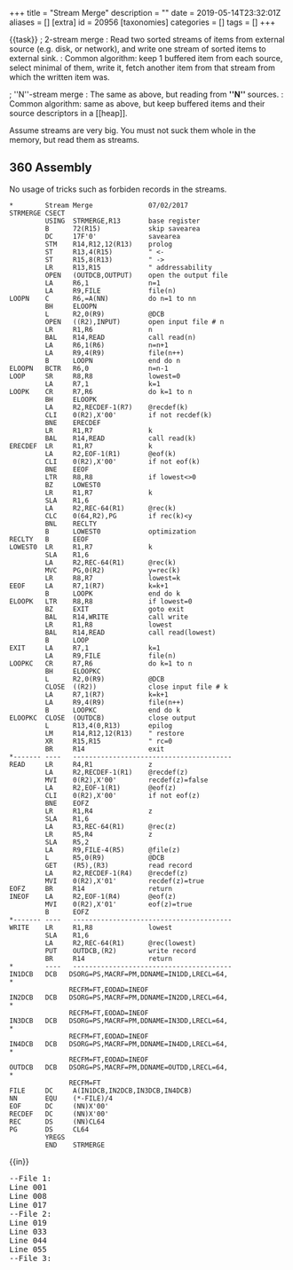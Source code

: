 +++
title = "Stream Merge"
description = ""
date = 2019-05-14T23:32:01Z
aliases = []
[extra]
id = 20956
[taxonomies]
categories = []
tags = []
+++

{{task}}
; 2-stream merge
: Read two sorted streams of items from external source (e.g. disk, or network), and write one stream of sorted items to external sink.
: Common algorithm: keep 1 buffered item from each source, select minimal of them, write it, fetch another item from that stream from which the written item was.

; ''N''-stream merge
: The same as above, but reading from   <b> ''N'' </b>   sources.
: Common algorithm: same as above, but keep buffered items and their source descriptors in a [[heap]].


Assume streams are very big. You must not suck them whole in the memory, but read them as streams.





## 360 Assembly

No usage of tricks such as forbiden records in the streams.

```360asm
*        Stream Merge              07/02/2017
STRMERGE CSECT
         USING  STRMERGE,R13       base register
         B      72(R15)            skip savearea
         DC     17F'0'             savearea
         STM    R14,R12,12(R13)    prolog
         ST     R13,4(R15)         " <-
         ST     R15,8(R13)         " ->
         LR     R13,R15            " addressability
         OPEN   (OUTDCB,OUTPUT)    open the output file
         LA     R6,1               n=1
         LA     R9,FILE            file(n)
LOOPN    C      R6,=A(NN)          do n=1 to nn
         BH     ELOOPN
         L      R2,0(R9)           @DCB
         OPEN   ((R2),INPUT)       open input file # n
         LR     R1,R6              n
         BAL    R14,READ           call read(n)
         LA     R6,1(R6)           n=n+1
         LA     R9,4(R9)           file(n++)
         B      LOOPN              end do n
ELOOPN   BCTR   R6,0               n=n-1
LOOP     SR     R8,R8              lowest=0
         LA     R7,1               k=1
LOOPK    CR     R7,R6              do k=1 to n
         BH     ELOOPK
         LA     R2,RECDEF-1(R7)    @recdef(k)
         CLI    0(R2),X'00'        if not recdef(k)
         BNE    ERECDEF
         LR     R1,R7              k
         BAL    R14,READ           call read(k)
ERECDEF  LR     R1,R7              k
         LA     R2,EOF-1(R1)       @eof(k)
         CLI    0(R2),X'00'        if not eof(k)
         BNE    EEOF
         LTR    R8,R8              if lowest<>0
         BZ     LOWEST0
         LR     R1,R7              k
         SLA    R1,6
         LA     R2,REC-64(R1)      @rec(k)
         CLC    0(64,R2),PG        if rec(k)<y
         BNL    RECLTY
         B      LOWEST0            optimization
RECLTY   B      EEOF
LOWEST0  LR     R1,R7              k
         SLA    R1,6
         LA     R2,REC-64(R1)      @rec(k)
         MVC    PG,0(R2)           y=rec(k)
         LR     R8,R7              lowest=k
EEOF     LA     R7,1(R7)           k=k+1
         B      LOOPK              end do k
ELOOPK   LTR    R8,R8              if lowest=0
         BZ     EXIT               goto exit
         BAL    R14,WRITE          call write
         LR     R1,R8              lowest
         BAL    R14,READ           call read(lowest)
         B      LOOP
EXIT     LA     R7,1               k=1
         LA     R9,FILE            file(n)
LOOPKC   CR     R7,R6              do k=1 to n
         BH     ELOOPKC
         L      R2,0(R9)           @DCB
         CLOSE  ((R2))             close input file # k
         LA     R7,1(R7)           k=k+1
         LA     R9,4(R9)           file(n++)
         B      LOOPKC             end do k
ELOOPKC  CLOSE  (OUTDCB)           close output
         L      R13,4(0,R13)       epilog
         LM     R14,R12,12(R13)    " restore
         XR     R15,R15            " rc=0
         BR     R14                exit
*------- ----   ----------------------------------------
READ     LR     R4,R1              z
         LA     R2,RECDEF-1(R1)    @recdef(z)
         MVI    0(R2),X'00'        recdef(z)=false
         LA     R2,EOF-1(R1)       @eof(z)
         CLI    0(R2),X'00'        if not eof(z)
         BNE    EOFZ
         LR     R1,R4              z
         SLA    R1,6
         LA     R3,REC-64(R1)      @rec(z)
         LR     R5,R4              z
         SLA    R5,2
         LA     R9,FILE-4(R5)      @file(z)
         L      R5,0(R9)           @DCB
         GET    (R5),(R3)          read record
         LA     R2,RECDEF-1(R4)    @recdef(z)
         MVI    0(R2),X'01'        recdef(z)=true
EOFZ     BR     R14                return
INEOF    LA     R2,EOF-1(R4)       @eof(z)
         MVI    0(R2),X'01'        eof(z)=true
         B      EOFZ
*------- ----   ----------------------------------------
WRITE    LR     R1,R8              lowest
         SLA    R1,6
         LA     R2,REC-64(R1)      @rec(lowest)
         PUT    OUTDCB,(R2)        write record
         BR     R14                return
*        ----   ----------------------------------------
IN1DCB   DCB   DSORG=PS,MACRF=PM,DDNAME=IN1DD,LRECL=64,                *
               RECFM=FT,EODAD=INEOF
IN2DCB   DCB   DSORG=PS,MACRF=PM,DDNAME=IN2DD,LRECL=64,                *
               RECFM=FT,EODAD=INEOF
IN3DCB   DCB   DSORG=PS,MACRF=PM,DDNAME=IN3DD,LRECL=64,                *
               RECFM=FT,EODAD=INEOF
IN4DCB   DCB   DSORG=PS,MACRF=PM,DDNAME=IN4DD,LRECL=64,                *
               RECFM=FT,EODAD=INEOF
OUTDCB   DCB   DSORG=PS,MACRF=PM,DDNAME=OUTDD,LRECL=64,                *
               RECFM=FT
FILE     DC     A(IN1DCB,IN2DCB,IN3DCB,IN4DCB)
NN       EQU    (*-FILE)/4
EOF      DC     (NN)X'00'
RECDEF   DC     (NN)X'00'
REC      DS     (NN)CL64
PG       DS     CL64
         YREGS
         END    STRMERGE
```

{{in}}
<pre style="height:20ex">
--File 1:
Line 001
Line 008
Line 017
--File 2:
Line 019
Line 033
Line 044
Line 055
--File 3:
Line 019
Line 029
Line 039
--File 4:
Line 023
Line 030

```

{{out}}
<pre style="height:20ex">
Line 001
Line 008
Line 017
Line 019
Line 019
Line 023
Line 029
Line 030
Line 033
Line 039
Line 044
Line 055

```



## ALGOL 68

NB, all the files (including the output files) must exist before running this. The output files are overwritten with the merged records.

```algol68
# merge a number of input files to an output file                             #
PROC mergenf = ( []REF FILE inf, REF FILE out )VOID:
     BEGIN
        INT        eof count := 0;
        BOOL       at eof    := FALSE;
        []REF FILE inputs     = inf[ AT 1 ];
        INT   number of files = UPB inputs;
        [ number of files ]BOOL eof;
        [ number of files ]STRING line;
        FOR f TO number of files DO
            eof[ f ] := FALSE;
            on logical file end( inf[ f ], ( REF FILE f )BOOL:
                                           BEGIN
                                               # note that we reached EOF on the latest read #
                                               # and return TRUE so processing can continue #
                                               at eof := TRUE
                                           END
                               )
        OD;
        # read a line from one of the input files                              #
        PROC read line = ( INT file number )VOID:
             BEGIN
                 at eof := FALSE;
                 get( inputs[ file number ], ( line[ file number ], newline ) );
                 eof[ file number ] := at eof;
                 IF at eof THEN
                     # reached eof on this file                                #
                     eof count +:= 1
                 FI
             END; # read line #
        # get the first line from each input file                              #
        FOR f TO number of files DO read line( f ) OD;
        # merge the files                                                      #
        WHILE eof count < number of files DO
            # find the lowest line in the current set                          #
            INT    low pos     := 0;
            STRING low line    := "";
            BOOL   first file  := TRUE;
            FOR file pos TO number of files DO
                IF eof[ file pos ] THEN
                    # file is at eof - ignore it                               #
                    SKIP
                ELIF first file THEN
                    # this is the first file not at eof                        #
                    low pos    := file pos;
                    low line   := line[ file pos ];
                    first file := FALSE
                ELIF line[ file pos ] < low line THEN
                    # this line is lower than the previous one                 #
                    low pos    := file pos;
                    low line   := line[ file pos ]
                FI
            OD;
            # write the record from the lowest file and get the next record    #
            # from it                                                          #
            put( out, ( line[ low pos ], newline ) );
            read line( low pos )
        OD
     END; # mergenf #

# merges the files named in input list, the results are written to the file     #
# named output name                                                             #
# the output file must already exist and will be overwritten                    #
PROC mergen = ( []STRING input list, STRING output name )VOID:
     BEGIN
        []STRING inputs       = input list[ AT 1 ];
        INT number of files   = UPB inputs;
        [ number of files ]REF FILE inf;
        # open the input files                                                  #
        FOR f TO number of files DO
             inf[ f ] := LOC FILE;
             IF  open( inf[ f ], inputs[ f ], stand in channel ) /= 0
             THEN
                 # failed to open the input file #
                 print( (  "Unable to open """ + input list[ f ] + """", newline ) );
                 stop
             FI
        OD;
        # open the output file (which must already exist & will be overwritten) #
        IF FILE output file;
           open( output file, output name, stand out channel ) /= 0
        THEN
            # failed to open the output file #
            print( (  "Unable to open """ + output name + """", newline ) );
            stop
        ELSE
            # files opened OK, merge them #
            mergenf( inf, output file );
            # close the files #
            close( output file );
            FOR f TO number of files DO close( inf[ f ] ) OD
        FI
     END; # mergen #

# merges the two files in1 and in2 to output file #
PROC merge2f = ( REF FILE in1, REF FILE in2, REF FILE output file )VOID: mergenf( ( in1, in2 ), output file );

# merges the two files named in1 and in2 to the file named output file #
PROC merge2 = ( STRING in1, STRING in2, STRING output file )VOID: mergen( ( in1, in2 ), output file );

# test the file merge #
merge2(   "in1.txt", "in2.txt",                         "out2.txt" );
mergen( ( "in1.txt", "in2.txt", "in3.txt", "in4.txt" ), "outn.txt" )
```

{{out}}

```txt


```



## ATS


```ATS

(* ****** ****** *)
//
// This is a memory-clean implementation:
// Every byte of allocated memory is freed
// before the program exits.
//
(* ****** ****** *)
//
#include
"share/atspre_define.hats"
#include
"share/atspre_staload.hats"
//
(*
#include
"share/HATS/atspre_staload_libats_ML.hats"
*)
//
(* ****** ****** *)

staload UN = $UNSAFE

(* ****** ****** *)

fun
streamize_fileptr_line
  (inp: FILEref) = let
//
val lines =
  streamize_fileref_line(inp)
//
val
closing =
$ldelay
(
(
fileref_close(inp);
stream_vt_nil((*void*))
)
,
fileref_close(inp)
)
//
in
//
stream_vt_append(lines, closing)
//
end // end of [streamize_fileptr_line]

(* ****** ****** *)
//
extern
fun
{a:vt@ype}
stream_merge_2
(
xs: stream_vt(a), ys: stream_vt(a)
) : stream_vt(a) // end-of-function
//
(* ****** ****** *)

implement
{a}(*tmp*)
stream_merge_2
  (xs, ys) =
  aux0(xs, ys) where
{
//
fun
aux0
(
xs: stream_vt(a)
,
ys: stream_vt(a)
) : stream_vt(a) = $ldelay
(
case+ !xs of
| ~stream_vt_nil() => !ys
| ~stream_vt_cons(x, xs) => !(aux1(x, xs, ys))
,
(~xs; ~ys)
)
//
and
aux1
(
x0: a
,
xs: stream_vt(a)
,
ys: stream_vt(a)
) : stream_vt(a) = $ldelay
(
case+ !ys of
| ~stream_vt_nil() => stream_vt_cons(x0, xs)
| ~stream_vt_cons(y, ys) => !(aux2(x0, xs, y, ys))
,
(gfree_val<a>(x0); ~xs; ~ys)
)
//
and
aux2
(
x0: a
,
xs: stream_vt(a)
,
y0: a
,
ys: stream_vt(a)
) : stream_vt(a) = $ldelay
(
let
//
var x0 = x0
and y0 = y0
//
val sgn = gcompare_ref_ref<a>(x0, y0)
//
in
//
if
(sgn <= 0)
then stream_vt_cons(x0, aux1(y0, ys, xs))
else stream_vt_cons(y0, aux1(x0, xs, ys))
//
end // end of [let]
,
(gfree_val<a>(x0); gfree_val<a>(y0); ~xs; ~ys)
)
//
} (* end of [stream_merge_2] *)

(* ****** ****** *)

implement
main0(argc, argv) =
{
//
val () = assertloc(argc >= 3)
//
val xs =
(
case+
fileref_open_opt
(
  argv[1], file_mode_r
) of // case+
| ~None_vt() => stream_vt_make_nil()
| ~Some_vt(inp) => streamize_fileptr_line(inp)
) : stream_vt(Strptr1)
//
val ys =
(
case+
fileref_open_opt
(
argv[2], file_mode_r
) of // case+
| ~None_vt() => stream_vt_make_nil()
| ~Some_vt(inp) => streamize_fileptr_line(inp)
) : stream_vt(Strptr1)
//
local
//
implement
(a:vt@ype)
gfree_val<a>(z) =
strptr_free($UN.castvwtp0{Strptr1}(z))
//
implement
(a:vt@ype)
gcompare_ref_ref<a>
  (x, y) =
(
compare($UN.castvwtp1{String}(x), $UN.castvwtp1{String}(y))
) (* end of [gcompare_ref_ref] *)
//
in
//
val zs = stream_merge_2<Strptr1>(xs, ys)
//
end // end of [local]
//
val ((*void*)) =
stream_vt_foreach_cloptr(zs, lam(z) => (println!(z); strptr_free(z)))
//
} (* end of [main0] *)

```



## AWK


```AWK

# syntax: GAWK -f STREAM_MERGE.AWK filename(s) >output
# handles 1 .. N files
#
# variable   purpose
# ---------- -------
# data_arr   holds last record read
# fn_arr     filenames on command line
# fnr_arr    record counts for each file
# status_arr file status: 1=more data, 0=EOF, -1=error
#
BEGIN {
    files = ARGC-1
# get filename, file status and first record
    for (i=1; i<=files; i++) {
      fn_arr[i] = ARGV[i]
      status_arr[i] = getline <fn_arr[i]
      if (status_arr[i] == 1) {
        nr++ # records read
        fnr_arr[i]++
        data_arr[i] = $0
      }
      else if (status_arr[i] < 0) {
        error(sprintf("FILENAME=%s, status=%d, file not found",fn_arr[i],status_arr[i]))
      }
    }
    while (1) { # until EOF in all files
# get file number of the first file still containing data
      fno = 0 # file number
      for (i=1; i<=files; i++) {
        if (status_arr[i] == 1) {
          fno = i
          break
        }
      }
      if (fno == 0) { # EOF in all files
        break
      }
# determine which file has the lowest record in collating sequence
      for (i=1; i<=files; i++) {
        if (status_arr[i] == 1) {
          if (data_arr[i] < data_arr[fno]) {
            fno = i
          }
        }
      }
# output record, get next record, if not EOF then check sequence
      printf("%s\n",data_arr[fno])
      status_arr[fno] = getline <fn_arr[fno] # get next record from this file
      if (status_arr[fno] == 1) {
        nr++
        fnr_arr[fno]++
        if (data_arr[fno] > $0) {
          error(sprintf("FILENAME=%s, FNR=%d, out of sequence",fn_arr[fno],fnr_arr[fno]))
        }
        data_arr[fno] = $0
      }
    }
# EOJ
    printf("input: %d files, %d records, %d errors\n",files,nr,errors) >"con"
    exit(0)
}
function error(message) {
    printf("error: %s\n",message) >"con"
    errors++
}

```


## C


```C
/*
 * Rosetta Code - stream merge in C.
 *
 * Two streams (text files) with integer numbers, C89, Visual Studio 2010.
 *
 */

#define _CRT_SECURE_NO_WARNINGS
#include <stdio.h>
#include <stdlib.h>

#define GET(N) { if(fscanf(f##N,"%d",&b##N ) != 1) f##N = NULL; }
#define PUT(N) { printf("%d\n", b##N); GET(N) }

void merge(FILE* f1, FILE* f2, FILE* out)
{
    int b1;
    int b2;

    if(f1) GET(1)
    if(f2) GET(2)

    while ( f1 && f2 )
    {
        if ( b1 <= b2 ) PUT(1)
        else            PUT(2)
    }
    while (f1 ) PUT(1)
    while (f2 ) PUT(2)
}

int main(int argc, char* argv[])
{
    if ( argc < 3 || argc > 3 )
    {
        puts("streammerge filename1 filename2");
        exit(EXIT_FAILURE);
    }
    else
        merge(fopen(argv[1],"r"),fopen(argv[2],"r"),stdout);

    return EXIT_SUCCESS;
}

```



## C++

{{trans|C#}}

```cpp
#include <functional>
#include <iostream>
#include <vector>

template <typename C, typename A>
void merge2(const C& c1, const C& c2, const A& action) {
    auto i1 = std::cbegin(c1);
    auto i2 = std::cbegin(c2);

    while (i1 != std::cend(c1) && i2 != std::cend(c2)) {
        if (*i1 <= *i2) {
            action(*i1);
            i1 = std::next(i1);
        } else {
            action(*i2);
            i2 = std::next(i2);
        }
    }
    while (i1 != std::cend(c1)) {
        action(*i1);
        i1 = std::next(i1);
    }
    while (i2 != std::cend(c2)) {
        action(*i2);
        i2 = std::next(i2);
    }
}

template <typename A, typename C>
void mergeN(const A& action, std::initializer_list<C> all) {
    using I = typename C::const_iterator;
    using R = std::pair<I, I>;

    std::vector<R> vit;
    for (auto& c : all) {
        auto p = std::make_pair(std::cbegin(c), std::cend(c));
        vit.push_back(p);
    }

    bool done;
    R* least;
    do {
        done = true;

        auto it = vit.begin();
        auto end = vit.end();
        least = nullptr;

        // search for the first non-empty range to use for comparison
        while (it != end && it->first == it->second) {
            it++;
        }
        if (it != end) {
            least = &(*it);
        }
        while (it != end) {
            // search for the next non-empty range to use for comaprison
            while (it != end && it->first == it->second) {
                it++;
            }
            if (least != nullptr && it != end
                && it->first != it->second
                && *(it->first) < *(least->first)) {
                // found a smaller value
                least = &(*it);
            }
            if (it != end) {
                it++;
            }
        }
        if (least != nullptr && least->first != least->second) {
            done = false;
            action(*(least->first));
            least->first = std::next(least->first);
        }
    } while (!done);
}

void display(int num) {
    std::cout << num << ' ';
}

int main() {
    std::vector<int> v1{ 0, 3, 6 };
    std::vector<int> v2{ 1, 4, 7 };
    std::vector<int> v3{ 2, 5, 8 };

    merge2(v2, v1, display);
    std::cout << '\n';

    mergeN(display, { v1 });
    std::cout << '\n';

    mergeN(display, { v3, v2, v1 });
    std::cout << '\n';
}
```

{{out}}

```txt
0 1 3 4 6 7
0 3 6
0 1 2 3 4 5 6 7 8
```


## C#
{{trans|Java}}

```c#
using System;
using System.Collections.Generic;
using System.Linq;

namespace StreamMerge {
    class Program {
        static void Merge2<T>(IEnumerable<T> i1, IEnumerable<T> i2, Action<T> output) where T : IComparable {
            IEnumerator<T> e1 = i1.GetEnumerator();
            IEnumerator<T> e2 = i2.GetEnumerator();

            bool hasA = e1.MoveNext();
            bool hasB = e2.MoveNext();
            while (hasA || hasB) {
                if (hasA) {
                    if (hasB) {
                        IComparable a = e1.Current;
                        IComparable b = e2.Current;
                        if (a.CompareTo(b) < 0) {
                            output.Invoke(e1.Current);
                            hasA = e1.MoveNext();
                        }
                        else {
                            output.Invoke(e2.Current);
                            hasB = e2.MoveNext();
                        }
                    }
                    else {
                        output.Invoke(e1.Current);
                        hasA = e1.MoveNext();
                    }
                }
                else if (hasB) {
                    output.Invoke(e2.Current);
                    hasB = e2.MoveNext();
                }
            }
        }

        static void MergeN<T>(Action<T> output, params IEnumerable<T>[] enumerables) where T : IComparable {
            if (enumerables.Length == 0) {
                return;
            }
            if (enumerables.Length == 1) {
                IEnumerator<T> e = enumerables[0].GetEnumerator();
                while (e.MoveNext()) {
                    output.Invoke(e.Current);
                }
                return;
            }

            int count = enumerables.Length;
            IEnumerator<T>[] eArr = new IEnumerator<T>[count];
            bool[] hasN = new bool[count];
            for (int i = 0; i < count; i++) {
                eArr[i] = enumerables[i].GetEnumerator();
                hasN[i] = eArr[i].MoveNext();
            }

            while (hasN.Aggregate(false, (a, b) => a || b)) {
                int index = -1;
                T value = default(T);
                for (int i = 0; i < count; i++) {
                    if (hasN[i]) {
                        if (index == -1) {
                            value = eArr[i].Current;
                            index = i;
                        }
                        else if (eArr[i].Current.CompareTo(value) < 0) {
                            value = eArr[i].Current;
                            index = i;
                        }
                    }
                }

                output.Invoke(value);
                hasN[index] = eArr[index].MoveNext();
            }
        }

        static void Main(string[] args) {
            List<int> a = new List<int>() { 1, 4, 7, 10 };
            List<int> b = new List<int>() { 2, 5, 8, 11 };
            List<int> c = new List<int>() { 3, 6, 9, 12 };

            Merge2(a, b, m => Console.Write("{0} ", m));
            Console.WriteLine();
            MergeN(m => Console.Write("{0} ", m), a, b, c);
            Console.WriteLine();
        }
    }
}
```

{{out}}

```txt
1 2 4 5 7 8 10 11
1 2 3 4 5 6 7 8 9 10 11 12
```



## D


```D
import std.range.primitives;
import std.stdio;

// An output range for writing the elements of the example ranges
struct OutputWriter {
    void put(E)(E e) if (!isInputRange!E) {
        stdout.write(e);
    }
}

void main() {
    import std.range : only;
    merge2(OutputWriter(), only(1,3,5,7), only(2,4,6,8));
    writeln("\n---------------");
    mergeN(OutputWriter(), only(1,4,7), only(2,5,8), only(3,6,9));
    writeln("\n---------------");
    mergeN(OutputWriter(), only(1,2,3));
}

/+ Write the smallest element from r1 and r2 until both ranges are empty +/
void merge2(IN,OUT)(OUT sink, IN r1, IN r2)
if (isInputRange!IN && isOutputRange!(OUT, ElementType!IN)) {
    import std.algorithm : copy;

    while (!r1.empty && !r2.empty) {
        auto a = r1.front;
        auto b = r2.front;
        if (a<b) {
            sink.put(a);
            r1.popFront;
        } else {
            sink.put(b);
            r2.popFront;
        }
    }
    copy(r1, sink);
    copy(r2, sink);
}

/+ Write the smallest element from the sources until all ranges are empty +/
void mergeN(OUT,IN)(OUT sink, IN[] source ...)
if (isInputRange!IN && isOutputRange!(OUT, ElementType!IN)) {
    ElementType!IN value;
    bool done, hasValue;
    int idx;

    do {
        hasValue = false;
        done = true;
        idx = -1;

        foreach(i,r; source) {
            if (!r.empty) {
                if (hasValue) {
                    if (r.front < value) {
                        value = r.front;
                        idx = i;
                    }
                } else {
                    hasValue = true;
                    value = r.front;
                    idx = i;
                }
            }
        }

        if (idx > -1) {
            sink.put(source[idx].front);
            source[idx].popFront;
            done = false;
        }
    } while (!done);
}
```


{{out}}

```txt
12345678
---------------
123456789
---------------
123
```



## Elixir


```elixir
defmodule StreamMerge do
  def merge2(file1, file2), do: mergeN([file1, file2])

  def mergeN(files) do
    Enum.map(files, fn fname -> File.open!(fname) end)
    |> Enum.map(fn fd -> {fd, IO.read(fd, :line)} end)
    |> merge_loop
  end

  defp merge_loop([]), do: :ok
  defp merge_loop(fdata) do
    {fd, min} = Enum.min_by(fdata, fn {_,head} -> head end)
    IO.write min
    case IO.read(fd, :line) do
      :eof -> File.close(fd)
              List.delete(fdata, {fd, min}) |> merge_loop
      head -> List.keyreplace(fdata, fd, 0, {fd, head}) |> merge_loop
    end
  end
end

filenames = ~w[temp1.dat temp2.dat temp3.dat]
Enum.each(filenames, fn fname ->
  IO.puts "#{fname}: " <> File.read!(fname) |> String.replace("\n", " ")
end)
IO.puts "\n2-stream merge:"
StreamMerge.merge2("temp1.dat", "temp2.dat")
IO.puts "\nN-stream merge:"
StreamMerge.mergeN(filenames)
```


{{out}}
<pre style="height: 64ex; overflow: scroll">
temp1.dat:  1  3  9 14 15 17 28
temp2.dat:  7  8 14 14 23 26 28 29 30
temp3.dat:  9 23 25 29

2-stream merge:
 1
 3
 7
 8
 9
14
14
14
15
17
23
26
28
28
29
30

N-stream merge:
 1
 3
 7
 8
 9
 9
14
14
14
15
17
23
23
25
26
28
28
29
29
30

```



## Fortran

This is a classic problem, but even so, Fortran does not supply a library routine for this. So...
```Fortran
      SUBROUTINE FILEMERGE(N,INF,OUTF)	!Merge multiple inputs into one output.
       INTEGER N	!The number of input files.
       INTEGER INF(*)	!Their unit numbers.
       INTEGER OUTF	!The output file.
       INTEGER L(N)	!The length of each current record.
       INTEGER LIST(0:N)!In sorted order.
       LOGICAL LIVE(N)	!Until end-of-file.
       INTEGER ENUFF		!As ever, how long is a piece of string?
       PARAMETER (ENUFF = 666)	!Perhaps this will suffice.
       CHARACTER*(ENUFF) AREC(N)!One for each input file.
       INTEGER I,IT	!Assistants.
        LIST = 0	!LIST(0) fingers the leader.
        LIVE = .TRUE.	!All files are presumed live.
Charge the battery.
        DO I = 1,N	!Taste each.
          CALL GRAB(I)		!By obtaining the first record.
        END DO		!Also, preparing the LIST.
Chug away.
        DO WHILE(LIST(0).GT.0)	!Have we a leader?
          IT = LIST(0)		!Yes. Which is it?
          WRITE (OUTF,"(A)") AREC(IT)(1:L(IT))	!Send it forth.
          LIST(0) = LIST(IT)	!Head to the leader's follower.
          CALL GRAB(IT)		!Get the next candidate.
        END DO			!Try again.

       CONTAINS	!An assistant, called in two places.
        SUBROUTINE GRAB(IN)	!Get another record.
         INTEGER IN		!From this input file.
         INTEGER IT,P		!Linked-list stepping.
          IF (.NOT.LIVE(IN)) RETURN	!No more grist?
          READ (INF(IN),1,END = 10) L(IN),AREC(IN)(1:MIN(ENUFF,L(IN)))	!Burp.
    1     FORMAT (Q,A)		!Q = "length remaining", obviously.
Consider the place of AREC(IN) in the LIST. Entry LIST(IN) is to be linked back in.
          P = 0		!Finger the head of the LIST.
    2     IT = LIST(P)		!Which supplier is fingered?
          IF (IT.GT.0) THEN	!If we're not at the end,
            IF (AREC(IN)(1:L(IN)).GT.AREC(IT)(1:L(IT))) THEN	!Compare.
              P = IT			!The incomer follows this node.
              GO TO 2			!So, move to IT and check afresh.
            END IF		!So much for the comparison.
          END IF	!The record from supplier IN is to precede that from IT, fingered by LIST(P).
          LIST(IN) = IT		!So, IN's follower is IT.
          LIST(P) = IN		!And P's follower is now IN.
          RETURN	!Done.
   10     LIVE(IN) = .FALSE.	!No further input.
          LIST(IN) = -666	!This will cause trouble if accessed.
        END SUBROUTINE GRAB	!Grab input, and jostle for position.
      END SUBROUTINE FILEMERGE	!Simple...

      PROGRAM MASH
      INTEGER MANY
      PARAMETER (MANY = 4)	!Sufficient?
      INTEGER FI(MANY)
      CHARACTER*(28) FNAME(MANY)
      DATA FNAME/"FileAppend.for","FileChop.for",
     1 "FileExt.for","FileHack.for"/
      INTEGER I,F

      F = 10	!Safely past pre-defined unit numbers.
      OPEN (F,FILE="Merged.txt",STATUS="REPLACE",ACTION="WRITE")	!File for output.
      DO I = 1,MANY	!Go for the input files.
        FI(I) = F + I		!Choose another unit number.
        OPEN (FI(I),FILE=FNAME(I),STATUS="OLD",ACTION="READ")	!Hope.
      END DO		!On to the next.

      CALL FILEMERGE(MANY,FI,F)	!E pluribus unum.

      END	!That was easy.
```

Obviously, there would be variations according to the nature of the data streams being merged, and whatever sort key was involved. For this example, input from disc files will do and the sort key is the entire record's text. This means there is no need to worry over the case where, having written a record from stream S and obtained the next record from stream S, it proves to have equal precedence with the waiting record for some other stream. Which now should take precedence? With entirely-equal records it obviously doesn't matter but if the sort key is only partial then different record content could be deemed equal and then a choice has an effect.

The method is straightforward: with a linked-list of stream source identifiers (here, indices to an array INF of unit numbers, so the values are 1,2,3,...N) ordered by the current record content, send forth the head element and obtain the next record from that stream, inserting its entry into the linked-list according to precedence. There is no requirement that each input stream presents its records in sorted order. The key advantage of the linked-list is that when an input stream runs dry, its entry vanishes from the linked-list, having been unlinked when its record was written out. For the case N = 2, rather than write a special version with maddening compound tests, just use the general routine.

The problem with linked-lists is that each time a new record for stream S is to be positioned, the linked-list has to be searched linearly. One could instead maintain an array XLIST fingering the streams in sorted order, which array allows random access and thus (say) a binary search. However, each time, the entry for S must be removed and XLIST compacted for the search, then, when its position is determined, it must be re-inserted after space has been made. Alternatively, an insertion sort could be used and again, there would be many array accesses.

The source file style is F77 except for the usage of an array having an element zero. One could play about with offsets to achieve the effect with an array starting at one, but F90 standardised the availability of specified lower bounds. A further requirement for F90 is that subroutine FILEMERGE declares arrays of size N, to suit the size of the problem. Older Fortrans do not allow this as standard (despite Algol allowing it from the start in the 1960s) so either the arrays have to be declared "surely big enough" or else they could be supplied as additional parameters by the caller, whose problem that becomes. Similarly, the maximum record size is unknown, so ENUFF = 666 seems "surely big enough", at least for this test. Without the Q format code, annoyances expand for any attempt at generality.

The source for subroutine GRAB is within subroutine FILEMERGE for the convenience in sharing and messing with variables important to both, but not to outsiders. This facility is standard in Algol-following languages but often omitted and was not added to Fortran until F90. In its absence, either more parameters are required for the separate routines, or there will be messing with COMMON storage areas.


## Go

'''Using standard library binary heap for mergeN:'''

```go
package main

import (
    "container/heap"
    "fmt"
    "io"
    "log"
    "os"
    "strings"
)

var s1 = "3 14 15"
var s2 = "2 17 18"
var s3 = ""
var s4 = "2 3 5 7"

func main() {
    fmt.Print("merge2: ")
    merge2(
        os.Stdout,
        strings.NewReader(s1),
        strings.NewReader(s2))
    fmt.Println()

    fmt.Print("mergeN: ")
    mergeN(
        os.Stdout,
        strings.NewReader(s1),
        strings.NewReader(s2),
        strings.NewReader(s3),
        strings.NewReader(s4))
    fmt.Println()
}

func r1(r io.Reader) (v int, ok bool) {
    switch _, err := fmt.Fscan(r, &v); {
    case err == nil:
        return v, true
    case err != io.EOF:
        log.Fatal(err)
    }
    return
}

func merge2(m io.Writer, s1, s2 io.Reader) {
    v1, d1 := r1(s1)
    v2, d2 := r1(s2)
    var v int
    for d1 || d2 {
        if !d2 || d1 && v1 < v2 {
            v = v1
            v1, d1 = r1(s1)
        } else {
            v = v2
            v2, d2 = r1(s2)
        }
        fmt.Fprint(m, v, " ")
    }
}

type sv struct {
    s io.Reader
    v int
}

type sh []sv

func (s sh) Len() int            { return len(s) }
func (s sh) Less(i, j int) bool  { return s[i].v < s[j].v }
func (s sh) Swap(i, j int)       { s[i], s[j] = s[j], s[i] }
func (p *sh) Push(x interface{}) { *p = append(*p, x.(sv)) }
func (p *sh) Pop() interface{} {
    s := *p
    last := len(s) - 1
    v := s[last]
    *p = s[:last]
    return v
}

func mergeN(m io.Writer, s ...io.Reader) {
    var h sh
    for _, s := range s {
        if v, d := r1(s); d {
            h = append(h, sv{s, v})
        }
    }
    heap.Init(&h)
    for len(h) > 0 {
        p := heap.Pop(&h).(sv)
        fmt.Fprint(m, p.v, " ")
        if v, d := r1(p.s); d {
            heap.Push(&h, sv{p.s, v})
        }
    }
}
```

{{out}}

```txt

merge2: 2 3 14 15 17 18
mergeN: 2 2 3 3 5 7 14 15 17 18

```

'''MergeN using package from [[Fibonacci heap]] task:'''

```go
package main

import (
    "fmt"
    "io"
    "log"
    "os"
    "strings"

    "fib"
)

var s1 = "3 14 15"
var s2 = "2 17 18"
var s3 = ""
var s4 = "2 3 5 7"

func main() {
    mergeN(
        os.Stdout,
        strings.NewReader(s1),
        strings.NewReader(s2),
        strings.NewReader(s3),
        strings.NewReader(s4))
    fmt.Println()
}

func r1(r io.Reader) (v int, ok bool) {
    switch _, err := fmt.Fscan(r, &v); {
    case err == nil:
        return v, true
    case err != io.EOF:
        log.Fatal(err)
    }
    return
}

type sv struct {
    s io.Reader
    v int
}

func (i sv) LT(j fib.Value) bool { return i.v < j.(sv).v }

func mergeN(m io.Writer, s ...io.Reader) {
    h := &fib.Heap{}
    for _, s := range s {
        if v, d := r1(s); d {
            h.Insert(sv{s, v})
        }
    }
    for h.Node != nil {
        min, _ := h.ExtractMin()
        p := min.(sv)
        fmt.Fprint(m, p.v, " ")
        if v, d := r1(p.s); d {
            h.Insert(sv{p.s, v})
        }
    }
}
```

{{out}}

```txt

2 2 3 3 5 7 14 15 17 18

```


== {{header|Haskell}} ==

There is no built-in iterator or stream type for file operations in Haskell. But several such libraries exist.


###  conduit



```haskell
-- stack runhaskell --package=conduit-extra --package=conduit-merge

import           Control.Monad.Trans.Resource (runResourceT)
import qualified Data.ByteString.Char8        as BS
import           Data.Conduit                 (($$), (=$=))
import           Data.Conduit.Binary          (sinkHandle, sourceFile)
import qualified Data.Conduit.Binary          as Conduit
import qualified Data.Conduit.List            as Conduit
import           Data.Conduit.Merge           (mergeSources)
import           System.Environment           (getArgs)
import           System.IO                    (stdout)

main :: IO ()
main = do
    inputFileNames <- getArgs
    let inputs = [sourceFile file =$= Conduit.lines | file <- inputFileNames]
    runResourceT $ mergeSources inputs $$ sinkStdoutLn
  where
    sinkStdoutLn = Conduit.map (`BS.snoc` '\n') =$= sinkHandle stdout
```


See implementation in https://github.com/cblp/conduit-merge/blob/master/src/Data/Conduit/Merge.hs


###  pipes



```haskell
-- stack runhaskell --package=pipes-safe --package=pipes-interleave

import Pipes              (runEffect, (>->))
import Pipes.Interleave   (interleave)
import Pipes.Prelude      (stdoutLn)
import Pipes.Safe         (runSafeT)
import Pipes.Safe.Prelude (readFile)
import Prelude            hiding (readFile)
import System.Environment (getArgs)

main :: IO ()
main = do
    sourceFileNames <- getArgs
    let sources = map readFile sourceFileNames
    runSafeT . runEffect $ interleave compare sources >-> stdoutLn
```


See implementation in https://github.com/bgamari/pipes-interleave/blob/master/Pipes/Interleave.hs


## Java


```Java
import java.util.Iterator;
import java.util.List;
import java.util.Objects;

public class StreamMerge {
    private static <T extends Comparable<T>> void merge2(Iterator<T> i1, Iterator<T> i2) {
        T a = null, b = null;

        while (i1.hasNext() || i2.hasNext()) {
            if (null == a && i1.hasNext()) {
                a = i1.next();
            }
            if (null == b && i2.hasNext()) {
                b = i2.next();
            }

            if (null != a) {
                if (null != b) {
                    if (a.compareTo(b) < 0) {
                        System.out.print(a);
                        a = null;
                    } else {
                        System.out.print(b);
                        b = null;
                    }
                } else {
                    System.out.print(a);
                    a = null;
                }
            } else if (null != b) {
                System.out.print(b);
                b = null;
            }
        }

        if (null != a) {
            System.out.print(a);
        }
        if (null != b) {
            System.out.print(b);
        }
    }

    @SuppressWarnings("unchecked")
    @SafeVarargs
    private static <T extends Comparable<T>> void mergeN(Iterator<T>... iter) {
        Objects.requireNonNull(iter);
        if (iter.length == 0) {
            throw new IllegalArgumentException("Must have at least one iterator");
        }

        Object[] pa = new Object[iter.length];
        boolean done;

        do {
            done = true;

            for (int i = 0; i < iter.length; i++) {
                Iterator<T> t = iter[i];
                if (null == pa[i] && t.hasNext()) {
                    pa[i] = t.next();
                }
            }

            T min = null;
            int idx = -1;
            for (int i = 0; i < pa.length; ++i) {
                T t = (T) pa[i];
                if (null != t) {
                    if (null == min) {
                        min = t;
                        idx = i;
                        done = false;
                    } else if (t.compareTo(min) < 0) {
                        min = t;
                        idx = i;
                        done = false;
                    }
                }
            }
            if (idx != -1) {
                System.out.print(min);
                pa[idx] = null;
            }
        } while (!done);
    }

    public static void main(String[] args) {
        List<Integer> l1 = List.of(1, 4, 7, 10);
        List<Integer> l2 = List.of(2, 5, 8, 11);
        List<Integer> l3 = List.of(3, 6, 9, 12);

        merge2(l1.iterator(), l2.iterator());
        System.out.println();

        mergeN(l1.iterator(), l2.iterator(), l3.iterator());
        System.out.println();
        System.out.flush();
    }
}
```

{{out}}

```txt
1245781011
123456789101112
```



## Julia

{{trans|C}}
The IOStream type in Julia encompasses any data stream, including file I/O and TCP/IP. The IOBuffer used here maps a stream to a buffer in memory, and so allows an easy simulation of two streams without opening files.

```Julia

function merge(stream1, stream2, T=Char)
    if !eof(stream1) && !eof(stream2)
        b1 = read(stream1, T)
        b2 = read(stream2, T)
        while !eof(stream1) && !eof(stream2)
            if b1 <= b2
                print(b1)
                if !eof(stream1)
                    b1 = read(stream1, T)
                end
            else
                print(b2)
                if !eof(stream2)
                    b2 = read(stream2, T)
                end
            end
        end
        while !eof(stream1)
            print(b1)
            b1 = read(stream1, T)
        end
        print(b1)
        while !eof(stream2)
            print(b2)
            b2 = read(stream2, T)
        end
        print(b2)
    end
end

const halpha1 = "acegikmoqsuwy"
const halpha2 = "bdfhjlnprtvxz"
const buf1 = IOBuffer(halpha1)
const buf2 = IOBuffer(halpha2)

merge(buf1, buf2, Char)
println("\nDone.")


```
{{output}}
```txt

abcdefghijklmnopqrstuvwyxz
Done.

```



## Kotlin

Uses the same data as the REXX entry. As Kotlin lacks a Heap class, when merging N files, we use a nullable MutableList instead. All comparisons are text based even when the files contain nothing but numbers.

```scala
// version 1.2.21

import java.io.File

fun merge2(inputFile1: String, inputFile2: String, outputFile: String) {
    val file1 = File(inputFile1)
    val file2 = File(inputFile2)
    require(file1.exists() && file2.exists()) { "Both input files must exist" }
    val reader1 = file1.bufferedReader()
    val reader2 = file2.bufferedReader()
    val writer  = File(outputFile).printWriter()
    var line1 = reader1.readLine()
    var line2 = reader2.readLine()
    while (line1 != null && line2 != null) {
        if (line1 <= line2) {
            writer.println(line1)
            line1 = reader1.readLine()
        }
        else {
            writer.println(line2)
            line2 = reader2.readLine()
        }
    }
    while (line1 != null) {
        writer.println(line1)
        line1 = reader1.readLine()
    }
    while (line2 != null) {
        writer.println(line2)
        line2 = reader2.readLine()
    }
    reader1.close()
    reader2.close()
    writer.close()
}

fun mergeN(inputFiles: List<String>, outputFile: String) {
    val files = inputFiles.map { File(it) }
    require(files.all { it.exists() }) { "All input files must exist" }
    val readers = files.map { it.bufferedReader() }
    val writer  = File(outputFile).printWriter()
    var lines = readers.map { it.readLine() }.toMutableList()
    while (lines.any { it != null }) {
        val line = lines.filterNotNull().min()
        val index = lines.indexOf(line)
        writer.println(line)
        lines[index] = readers[index].readLine()
    }
    readers.forEach { it.close() }
    writer.close()
}

fun main(args:Array<String>) {
    val files = listOf("merge1.txt", "merge2.txt", "merge3.txt", "merge4.txt")
    merge2(files[0], files[1], "merged2.txt")
    mergeN(files, "mergedN.txt")
    // check it worked
    println(File("merged2.txt").readText())
    println(File("mergedN.txt").readText())
}
```


{{out}}

```txt

1
17
19
33
500
8

1
17
19
1999
2999
2e3
3000
33
3999
500
8

```



## Perl

We make use of an iterator interface which String::Tokenizer provides. Credit: we obtained all the sample text from http://www.lipsum.com/.

```perl
use strict;
use English;
use String::Tokenizer;
use Heap::Simple;

my $stream1 = <<"END_STREAM_1";
Integer vel neque ligula. Etiam a ipsum a leo eleifend viverra sit amet ac
arcu. Suspendisse odio libero, ullamcorper eu sem vitae, gravida dignissim
ipsum. Aenean tincidunt commodo feugiat. Nunc viverra dolor a tincidunt porta.
Ut malesuada quis mauris eget vestibulum. Fusce sit amet libero id augue mattis
auctor et sit amet ligula.
END_STREAM_1

my $stream2 = <<"END_STREAM_2";
In luctus odio nulla, ut finibus elit aliquet in. In auctor vitae purus quis
tristique. Mauris sed erat pulvinar, venenatis lectus auctor, malesuada neque.
Integer a hendrerit tortor. Suspendisse aliquet pellentesque lorem, nec tincidunt
arcu aliquet non. Phasellus eu diam massa. Integer vitae volutpat augue. Nulla
condimentum consectetur ante, ut consequat lectus suscipit eget.
END_STREAM_2

my $stream3 = <<"END_STREAM_3";
In hendrerit eleifend mi nec ultricies. Vestibulum euismod, tellus sit amet
eleifend ultrices, velit nisi dignissim lectus, non vestibulum sem nisi sed mi.
Nulla scelerisque ut purus sed ultricies. Donec pulvinar eleifend malesuada. In
viverra faucibus enim a luctus. Vivamus tellus erat, congue quis quam in, lobortis
varius mi. Nulla ante orci, porttitor id dui ac, iaculis consequat ligula.
END_STREAM_3

my $stream4 = <<"END_STREAM_4";
Suspendisse elementum nunc ex, ac pulvinar mauris finibus sed. Ut non ex sed tortor
ultricies feugiat non at eros. Donec et scelerisque est. In vestibulum fringilla
metus eget varius. Aenean fringilla pellentesque massa, non ullamcorper mi commodo
non. Sed aliquam molestie congue. Nunc lobortis turpis at nunc lacinia, id laoreet
ipsum bibendum.
END_STREAM_4

my $stream5 = <<"END_STREAM_5";
Donec sit amet urna nulla. Duis nec consectetur lacus, et viverra ex. Aliquam
lobortis tristique hendrerit. Suspendisse viverra vehicula lorem id gravida.
Pellentesque at ligula lorem. Cras gravida accumsan lacus sit amet tincidunt.
Curabitur quam nisi, viverra vel nulla vel, rhoncus facilisis massa. Aliquam
erat volutpat.
END_STREAM_5

my $stream6 = <<"END_STREAM_6";
Curabitur nec enim eu nisi maximus suscipit rutrum non sem. Donec lobortis nulla
et rutrum bibendum. Duis varius, tellus in commodo gravida, lorem neque finibus
quam, sagittis elementum leo mauris sit amet justo. Sed vestibulum velit eget
sapien bibendum, sit amet porta lorem fringilla. Morbi bibendum in turpis ac
blandit. Mauris semper nibh nec dignissim dapibus. Proin sagittis lacus est.
END_STREAM_6

merge_two_streams(map {String::Tokenizer->new($ARG)->iterator()}
                      ($stream1, $stream2));
merge_N_streams(6, map {String::Tokenizer->new($ARG)->iterator()}
                       ($stream1, $stream2, $stream3,
                        $stream4, $stream5, $stream6));
exit 0;

sub merge_two_streams {
    my ($iter1, $iter2) = @ARG;
    print "Merge of 2 streams:\n";
    while (1) {
        if (!$iter1->hasNextToken() && !$iter2->hasNextToken()) {
            print "\n\n";
            last;
        }
        elsif (!$iter1->hasNextToken()) {
            print $iter2->nextToken(), q{ };
        }
        elsif (!$iter2->hasNextToken()) {
            print $iter1->nextToken(), q{ };
        }
        elsif ($iter1->lookAheadToken() lt $iter2->lookAheadToken()) {
            print $iter1->nextToken(), q{ };
        }
        else {
            print $iter2->nextToken(), q{ };
        }
    }
    return;
}

sub merge_N_streams {
    my $N = shift;
    print "Merge of $N streams:\n";
    my @iters = @ARG;
    my $heap = Heap::Simple->new(order => 'lt', elements => 'Array');
    for (my $i=0; $i<$N; $i++) {
        my $iter = $iters[$i];
        $iter->hasNextToken() or die "Each stream must have >= 1 element";
        $heap->insert([$iter->nextToken(), $i]);
    }
    $heap->count == $N or die "Problem with initial population of heap";
    while (1) {
        my ($token, $iter_idx) = @{ $heap->extract_top };
        print $token, q{ };
        # Attempt to read the next element from the same iterator where we
        # obtained the element we just extracted.
        my $to_insert = _fetch_next_element($iter_idx, $N, @iters);
        if (! $to_insert) {
            print join(q{ }, map {$ARG->[0]} $heap->extract_all), "\n\n";
            last;
        }
        $heap->insert($to_insert);
    }
    return;
}

sub _fetch_next_element {
    my $starting_idx = shift; my $N = shift; my @iters = @ARG;
    # Go round robin through every iterator exactly once, returning the first
    # element on offer.
    my @round_robin_idxs =
        map {$ARG % $N} ($starting_idx .. $starting_idx + $N - 1);
    foreach my $iter_idx (@round_robin_idxs) {
        my $iter = $iters[$iter_idx];
        if ($iter->hasNextToken()) {
            return [$iter->nextToken(), $iter_idx];
        }
    }
    # At this point every iterator has been exhausted.
    return;
}
```

{{out}}

```txt

Merge of 2 streams:
In Integer luctus odio nulla, ut finibus elit aliquet in. In auctor vel neque ligula. Etiam a ipsum a leo eleifend vitae purus quis tristique. Mauris sed erat pulvinar, venenatis lectus auctor, malesuada neque. Integer a hendrerit tortor. Suspendisse aliquet pellentesque lorem, nec tincidunt arcu aliquet non. Phasellus eu diam massa. Integer vitae viverra sit amet ac arcu. Suspendisse odio libero, ullamcorper eu sem vitae, gravida dignissim ipsum. Aenean tincidunt commodo feugiat. Nunc viverra dolor a tincidunt porta. Ut malesuada quis mauris eget vestibulum. Fusce sit amet libero id augue mattis auctor et sit amet ligula. volutpat augue. Nulla condimentum consectetur ante, ut consequat lectus suscipit eget.

Merge of 6 streams:
Curabitur Donec In In Integer Suspendisse elementum hendrerit eleifend luctus mi nec enim eu nec nisi maximus nunc ex, ac odio nulla, pulvinar mauris finibus sed. Ut non ex sed sit amet suscipit rutrum non sem. Donec lobortis nulla et rutrum bibendum. Duis tortor ultricies feugiat non at eros. Donec et scelerisque est. In ultricies. Vestibulum euismod, tellus sit amet eleifend ultrices, urna nulla. Duis nec consectetur lacus, et ut finibus elit aliquet in. In auctor varius, tellus in commodo gravida, lorem neque finibus quam, sagittis elementum leo mauris sit amet justo. Sed vel neque ligula. Etiam a ipsum a leo eleifend velit nisi dignissim lectus, non vestibulum fringilla metus eget varius. Aenean fringilla pellentesque massa, non ullamcorper mi commodo non. Sed aliquam molestie congue. Nunc lobortis turpis at nunc lacinia, id laoreet ipsum bibendum. ex. Aliquam lobortis tristique hendrerit. Suspendisse vestibulum velit eget sapien bibendum, sit amet porta lorem fringilla. Morbi bibendum in turpis ac blandit. Mauris semper nibh nec dignissim dapibus. Proin sagittis lacus est. sit amet ac arcu. Suspendisse odio libero, ullamcorper eu sem vestibulum sem nisi sed mi. Nulla scelerisque ut purus sed ultricies. Donec pulvinar eleifend malesuada. In vitae purus quis tristique. Mauris sed erat pulvinar, venenatis lectus auctor, malesuada neque. Integer a hendrerit tortor. Suspendisse aliquet pellentesque lorem, nec tincidunt arcu aliquet non. Phasellus eu diam massa. Integer vitae vitae, gravida dignissim ipsum. Aenean tincidunt commodo feugiat. Nunc viverra vehicula lorem id gravida. Pellentesque at ligula lorem. Cras gravida accumsan lacus sit amet tincidunt. Curabitur quam nisi, viverra dolor a tincidunt porta. Ut malesuada quis mauris eget vestibulum. Fusce sit amet libero id augue mattis auctor et sit amet ligula. augue. Nulla condimentum consectetur ante, ut consequat lectus suscipit eget. faucibus enim a luctus. Vivamus tellus erat, congue quis quam in, lobortis varius mi. Nulla ante orci, porttitor id dui ac, iaculis consequat ligula. vel nulla vel, rhoncus facilisis massa. Aliquam erat viverra viverra viverra viverra volutpat volutpat.

```



## Perl 6

{{works with|Rakudo|2018.02}}


```perl6
sub merge_streams ( @streams ) {
    my @s = @streams.map({ hash( STREAM => $_, HEAD => .get ) })\
                    .grep({ .<HEAD>.defined });

    return gather while @s {
        my $h = @s.min: *.<HEAD>;
        take $h<HEAD>;
        $h<HEAD> := $h<STREAM>.get
            orelse @s .= grep( { $_ !=== $h } );
    }
}

say merge_streams([ @*ARGS».&open ]);
```



## Phix

Using a priority queue

```Phix
include builtins/pqueue.e  -- (0.8.0+, not yet properly documented)

procedure add(integer fn, pq)
    object line = gets(fn)
    if line=-1 then
        close(fn)
    else
        pq_add({fn,line}, pq)
    end if
end procedure

-- setup (optional/remove if files already exist)
constant data = {"Line 001\nLine 008\nLine 017\n",
                 "Line 019\nLine 033\nLine 044\nLine 055\n",
                 "Line 019\nLine 029\nLine 039\n",
                 "Line 023\nLine 030\n"},
         filenames = {"file1.txt","file2.txt","file3.txt","file4.txt"}
                    -- (or command_line()[3..$] if you prefer)

for i=1 to length(filenames) do
    integer fn = open(filenames[i], "w")
    if fn<0 then crash("cannot open file") end if
    puts(fn, data[i])
    close(fn)
end for

-- initilisation
integer pq = pq_new()
for i=1 to length(filenames) do
    integer fn = open(filenames[i], "r")
    if fn<0 then crash("cannot open file") end if
    add(fn,pq)
end for

-- main loop
while not pq_empty(pq) do
    {integer fn, string line} = pq_pop(pq)
    puts(1,line)
    add(fn, pq)
end while
pq_destroy(pq)

-- cleanup (optional/remove if files already exist)
for i=1 to length(filenames) do
    {} = delete_file(filenames[i])
end for
```

{{out}}

```txt

Line 001
Line 008
Line 017
Line 019
Line 019
Line 023
Line 029
Line 030
Line 033
Line 039
Line 044
Line 055

```



## PicoLisp


```PicoLisp
(de streamMerge @
   (let Heap
      (make
         (while (args)
            (let? Fd (next)
               (if (in Fd (read))
                  (link (cons @ Fd))
                  (close Fd) ) ) ) )
      (make
         (while Heap
            (link (caar (setq Heap (sort Heap))))
            (if (in (cdar Heap) (read))
               (set (car Heap) @)
               (close (cdr (pop 'Heap))) ) ) ) ) )
```


```txt
$ cat a
3 14 15

$ cat b
2 17 18

$ cat c

$ cat d
2 3 5 7
```

Test:

```PicoLisp
(test (2 3 14 15 17 18)
   (streamMerge
      (open "a")
      (open "b") ) )

(test (2 2 3 3 5 7 14 15 17 18)
   (streamMerge
      (open "a")
      (open "b")
      (open "c")
      (open "d") ) )
```

'streamMerge' works with non-numeric data as well, and also - instead of calling
'open' on a file or named pipe - with the results of 'connect' or 'listen' (i.e.
sockets).

== {{header|Python}} ==

Built-in function <code>open</code> opens a file for reading and returns a line-by-line iterator (stream) over the file.

There exists a standard library function <code>heapq.merge</code> that takes any number of sorted stream iterators and merges them into one sorted iterator, using a [[heap]].


```python
import heapq
import sys

sources = sys.argv[1:]
for item in heapq.merge(open(source) for source in sources):
    print(item)
```



## Racket



```racket
;; This module produces a sequence that merges streams in order (by <)
#lang racket/base
(require racket/stream)

(define-values (tl-first tl-rest tl-empty?)
  (values stream-first stream-rest stream-empty?))

(define-struct merged-stream (< ss v ss′)
  #:mutable ; sadly, so we don't have to redo potentially expensive <
  #:methods gen:stream
  [(define (stream-empty? S)
     ;; andmap defined to be true when ss is null
     (andmap tl-empty? (merged-stream-ss S)))

   (define (cache-next-head S)
     (unless (box? (merged-stream-v S))
       (define < (merged-stream-< S))
       (define ss (merged-stream-ss S))
       (define-values (best-f best-i)
         (for/fold ((F #f) (I 0)) ((s (in-list ss)) (i (in-naturals)))
           (if (tl-empty? s) (values F I)
               (let ((f (tl-first s)))
                 (if (or (not F) (< f (unbox F))) (values (box f) i) (values F I))))))
       (set-merged-stream-v! S best-f)
       (define ss′ (for/list ((s ss) (i (in-naturals)) #:unless (tl-empty? s))
                     (if (= i best-i) (tl-rest s) s)))
       (set-merged-stream-ss′! S ss′))
     S)

   (define (stream-first S)
     (cache-next-head S)
     (unbox (merged-stream-v S)))

   (define (stream-rest S)
     (cache-next-head S)
     (struct-copy merged-stream S [ss (merged-stream-ss′ S)] [v #f]))])

(define ((merge-sequences <) . sqs)
  (let ((strms (map sequence->stream sqs)))
    (merged-stream < strms #f #f)))

;; ---------------------------------------------------------------------------------------------------
(module+ main
  (require racket/string)
  ;; there are file streams and all sorts of other streams -- we can even read lines from strings
  (for ((l ((merge-sequences string<?)
            (in-lines (open-input-string "aardvark
dog
fox"))
            (in-list (string-split "cat donkey elephant"))
            (in-port read (open-input-string #<<<
"boy"
"emu"
"monkey"
<
                                             )))))
    (displayln l)))

;; ---------------------------------------------------------------------------------------------------
(module+ test
  (require rackunit)
  (define merge-sequences/< (merge-sequences <))

  (check-equal?
   (for/list ((i (in-stream (merge-sequences/< (in-list '(1 3 5)))))) i)
   '(1 3 5))
  ;; in-stream (and in-list) is optional (but may increase performance)
  (check-equal? (for/list ((i (merge-sequences/<))) i) null)
  (check-equal? (for/list ((i (merge-sequences/< '(1 3 5) '(2 4 6)))) i) '(1 2 3 4 5 6))
  (check-equal? (for/list ((i (merge-sequences/< '(1 3 5) '(2 4 6 7 8 9 10)))) i)
                '(1 2 3 4 5 6 7 8 9 10))
  (check-equal? (for/list ((i (merge-sequences/< '(2 4 6 7 8 9 10) '(1 3 5)))) i)
                '(1 2 3 4 5 6 7 8 9 10)))
```


{{out}}


```txt
aardvark
boy
cat
dog
donkey
elephant
emu
fox
monkey
```


== {{header|REXX}} ==

### version 1


```rexx
/**********************************************************************
* Merge 1.txt ... n.txt into m.txt
* 1.txt 2.txt 3.txt 4.txt
* 1     19    1999  2e3
* 17    33    2999  3000
* 8     500   3999
**********************************************************************/
n=4
high='ffff'x
p.=''
Do i=1 To n
  f.i=i'.txt'
  Call get i
  End
Do Forever
  min=high
  Do i=1 To n
    If x.i<<min Then Do    /* avoid numerical comparison */
      imin=i
      min=x.i
      End
    End
  If min<<high Then Do
    Call o x.imin
    Call get imin
    End
  Else Do
    Call lineout oid
    Leave
    End
  End
Exit
get: Procedure Expose f. x. high p.
  Parse Arg ii
  If lines(f.ii)=0 Then
    x.ii=high
  Else Do
    x.ii=linein(f.ii)
    If x.ii<<p.ii Then Do
      Say 'Input file' f.ii 'is not sorted ascendingly'
      Say p.ii 'precedes' x.ii
      Exit
      End
    p.ii=x.ii
    End
  Return
o: Say arg(1)
   Return lineout(oid,arg(1))
```

{{out}}

```txt
1
17
19
1999
2999
2e3
3000
33
3999
500
8
```



### version 2

This REXX version reads   (in numerical order)   ''any''   number of input files in the form of:     <big> nnn.TXT </big>

and stops reading subsequent   ''new''   input files when it encounters an input file that doesn't exist   (or is empty).

The input files would/should be named:     '''1.TXT     2.TXT     3.TXT     4.TXT     ···'''

No   ''heap''   is needed to keep track of which record was written, nor needs replenishing from its input file.

```rexx
/*REXX pgm reads sorted files (1.TXT, 2.TXT, ···),  and writes sorted data ───► ALL.TXT */
@.=copies('ff'x, 1e5)                            /*no value should be larger than this. */
     do n=1  until @.n==@.;    call rdr n;   end /*read any number of appropriate files.*/
n=n-1                                            /*adj. N; read from a non─existent file*/
     do forever;               y=@.;   #=0       /*find the lowest value for  N  values.*/
        do k=1  for n                            /*traipse through the stemmed  @ array.*/
        if @.k==@.  then       call rdr k        /*Not defined?  Then read a file record*/
        if @.k<<y   then do;   y=@.k;  #=k;  end /*Lowest so far? Then mark this as min.*/
        end   /*k*/                              /* [↑]  note use of << exact comparison*/
     if #==0  then exit                          /*stick a fork in it,  we're all done. */
     call lineout 'ALL.TXT', @.#;      say @.#   /*write value to a file; also display. */
     call rdr #                                  /*re-populate a value from the # file. */
     end   /*forever*/                           /*keep reading/merging until exhausted.*/
/*──────────────────────────────────────────────────────────────────────────────────────*/
rdr: parse arg z;  @.z=@.;   f=z'.TXT';     if lines(f)\==0  then @.z=linein(f);    return
```

{{out|output|text=  is the same as the 1<sup>st</sup> REXX version when using identical input files.}}




## Ruby


```ruby
def stream_merge(*files)
  fio = files.map{|fname| open(fname)}
  merge(fio.map{|io| [io, io.gets]})
end

def merge(fdata)
  until fdata.empty?
    io, min = fdata.min_by{|_,data| data}
    puts min
    if (next_data = io.gets).nil?
      io.close
      fdata.delete([io, min])
    else
      i = fdata.index{|x,_| x == io}
      fdata[i] = [io, next_data]
    end
  end
end

files = %w(temp1.dat temp2.dat temp3.dat)
files.each do |fname|
  data = IO.read(fname).gsub("\n", " ")
  puts "#{fname}: #{data}"
end
stream_merge(*files)
```


{{out}}

```txt

temp1.dat:  1  3  9 14 15 17 28
temp2.dat:  7  8 14 14 23 26 28 29 30
temp3.dat:  9 23 25 29
 1
 3
 7
 8
 9
 9
14
14
14
15
17
23
23
25
26
28
28
29
29
30

```



## Scala


```scala
def mergeN[A : Ordering](is: Iterator[A]*): Iterator[A] = is.reduce((a, b) => merge2(a, b))

def merge2[A : Ordering](i1: Iterator[A], i2: Iterator[A]): Iterator[A] = {
  merge2Buffered(i1.buffered, i2.buffered)
}

def merge2Buffered[A](i1: BufferedIterator[A], i2: BufferedIterator[A])(implicit ord: Ordering[A]): Iterator[A] = {
  if (!i1.hasNext) {
    i2
  } else if (!i2.hasNext) {
    i1
  } else {
    val nextHead = if (ord.lt(i1.head, i2.head)) {
      Iterator.single(i1.next)
    } else {
      Iterator.single(i2.next)
    }
    nextHead ++ merge2Buffered(i1, i2)
  }
}
```


Example usage, demonstrating lazyness:


```scala
val i1 = Iterator.tabulate(5) { i =>
  val x = i * 3
  println(s"generating $x")
  x
}

val i2 = Iterator.tabulate(5) { i =>
  val x = i * 3 + 1
  println(s"generating $x")
  x
}

val i3 = Iterator.tabulate(5) { i =>
  val x = i * 3 + 2
  println(s"generating $x")
  x
}

val merged = mergeN(i1, i2, i3)

while (merged.hasNext) {
  val x = merged.next
  println(s"output: $x")
}
```


{{out}}

```txt
generating 0
generating 1
generating 2
output: 0
generating 3
output: 1
generating 4
output: 2
generating 5
output: 3
generating 6
output: 4
generating 7
output: 5
generating 8
output: 6
generating 9
output: 7
generating 10
output: 8
generating 11
output: 9
generating 12
output: 10
generating 13
output: 11
generating 14
output: 12
output: 13
output: 14
```



## Sidef

{{trans|Perl 6}}

```ruby
func merge_streams(streams) {
    var s = streams.map { |stream|
        Pair(stream, stream.readline)
    }.grep {|p| defined(p.value) }

    gather {
        while (s) {
            var p = s.min_by { .value }
            take(p.value)
            p.value = (p.key.readline \\ s.delete_if { _ == p })
        }
    }
}

say merge_streams(ARGV.map {|f| File(f).open_r }).join("\n")
```



## Tcl

Thw below script will merge an arbitrary number of files (which must be already sorted) specified on the command-line.

A careful reader will notice that '''$peeks''' is treated alternately as a dictionary ('''dict set''', '''dict get''') and as a list ('''lsort''', '''lassign'''), exploiting the fact that dictionaries are simply lists of even length.  For large dictionaries this would not be recommended, as it causes [https://wiki.tcl.tk/3033 "shimmering"], but in this example the impact is too small to matter.


```Tcl
#!/usr/bin/env tclsh
proc merge {args} {
    set peeks {}
    foreach chan $args {
        if {[gets $chan peek] > 0} {
            dict set peeks $chan $peek
        }
    }
    set peeks [lsort -stride 2 -index 1 $peeks]
    while {[dict size $peeks]} {
        set peeks [lassign $peeks chan peek]
        puts $peek
        if {[gets $chan peek] > 0} {
            dict set peeks $chan $peek
            set peeks [lsort -stride 2 -index 1 $peeks]
        }
    }
}

merge {*}[lmap f $::argv {open $f r}]

```


== {{header|UNIX Shell}} ==

 sort --merge source1 source2 sourceN > sink

== {{header|zkl}} ==
This solution uses iterators, doesn't care where the streams orginate and only keeps the head of the stream on hand.

```zkl
fcn mergeStreams(s1,s2,etc){  //-->Walker
   streams:=vm.arglist.pump(List(),fcn(s){ // prime and prune
      if( (w:=s.walker())._next() ) return(w);
      Void.Skip		// stream is dry
   });
   Walker().tweak(fcn(streams){
      if(not streams) return(Void.Stop);  // all streams are dry
      values:=streams.apply("value");	  // head of the streams
      v:=values.reduce('wrap(min,x){ if(min<=x) min else x });
      n:=values.find(v); w:=streams[n]; w._next();  // read next value from min stream
      if(w.atEnd) streams.del(n); // prune empty streams
      v
   }.fp(streams));
}
```

Using infinite streams:

```zkl
w:=mergeStreams([0..],[2..*,2],[3..*,3],T(5));
w.walk(20).println();
```

{{out}}

```txt

L(0,1,2,2,3,3,4,4,5,5,6,6,6,7,8,8,9,9,10,10)

```

Using files:

```zkl
w:=mergeStreams(File("unixdict.txt"),File("2hkprimes.txt"),File("/dev/null"));
do(10){ w.read().print() }
```

{{out}}

```txt

10th
1st
2
2nd
3
3rd
4th
5
5th
6th

```

Using the above example to squirt the merged stream to a file:

```zkl
mergeStreams(File("unixdict.txt"),File("2hkprimes.txt"),File("/dev/null"))
.pump(File("foo.txt","w"));
```

{{out}}

```txt

$ ls -l unixdict.txt 2hkprimes.txt foo.txt
-rw-r--r-- 1 craigd craigd 1510484 Oct 29  2013 2hkprimes.txt
-rw-r--r-- 1 craigd craigd 1716887 Jun 16 23:34 foo.txt
-rw-r--r-- 1 craigd craigd  206403 Jun 11  2014 unixdict.txt

```

